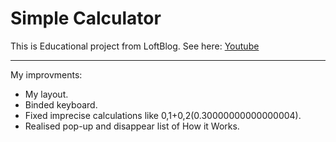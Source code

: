 # Simple Calculator
This is Educational project from LoftBlog. See here: [Youtube](https://www.youtube.com/watch?v=VHGaBc9OcXU&t=3869s)
___
My improvments: 
* My layout.
* Binded keyboard.
* Fixed imprecise calculations like 0,1+0,2(0.30000000000000004).
* Realised pop-up and disappear list of How it Works.

